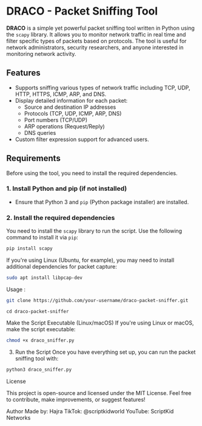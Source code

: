 # DRACO - Packet Sniffing Tool

**DRACO** is a simple yet powerful packet sniffing tool written in Python using the `scapy` library. It allows you to monitor network traffic in real time and filter specific types of packets based on protocols. The tool is useful for network administrators, security researchers, and anyone interested in monitoring network activity.

## Features

- Supports sniffing various types of network traffic including TCP, UDP, HTTP, HTTPS, ICMP, ARP, and DNS.
- Display detailed information for each packet:
  - Source and destination IP addresses
  - Protocols (TCP, UDP, ICMP, ARP, DNS)
  - Port numbers (TCP/UDP)
  - ARP operations (Request/Reply)
  - DNS queries
- Custom filter expression support for advanced users.

## Requirements

Before using the tool, you need to install the required dependencies.

### 1. Install Python and pip (if not installed)
- Ensure that Python 3 and `pip` (Python package installer) are installed.

### 2. Install the required dependencies
You need to install the `scapy` library to run the script. Use the following command to install it via `pip`:

```bash
pip install scapy
```


If you're using Linux (Ubuntu, for example), you may need to install additional dependencies for packet capture:

```bash 
sudo apt install libpcap-dev
```

Usage :

```bash
git clone https://github.com/your-username/draco-packet-sniffer.git
```
```
cd draco-packet-sniffer
```


Make the Script Executable (Linux/macOS)
If you're using Linux or macOS, make the script executable:

```bash 
chmod +x draco_sniffer.py
```


3. Run the Script
Once you have everything set up, you can run the packet sniffing tool with:

```bash 
python3 draco_sniffer.py
```

License

This project is open-source and licensed under the MIT License. Feel free to contribute, make improvements, or suggest features!

Author
Made by: Hajra
TikTok: @scriptkidworld
YouTube: ScriptKid Networks
